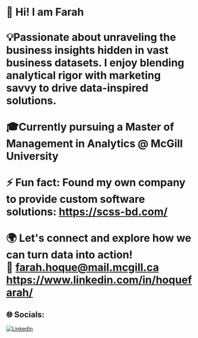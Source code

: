 # 👋 Hi! I am Farah <br><br>💡Passionate about unraveling the business insights hidden in vast business datasets. I enjoy blending analytical rigor with marketing savvy to drive data-inspired solutions. <br><br>🎓Currently pursuing a Master of Management in Analytics @ McGill University<br><br>⚡ Fun fact: Found my own company to provide custom software solutions: https://scss-bd.com/<br><br>🌍 Let's connect and explore how we can turn data into action!<br>📧 farah.hoque@mail.mcgill.ca<br> https://www.linkedin.com/in/hoquefarah/<br>


## 🌐 Socials:
[![LinkedIn](https://img.shields.io/badge/LinkedIn-%230077B5.svg?logo=linkedin&logoColor=white)](https://linkedin.com/in/FarahHoque) 
